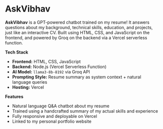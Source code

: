 # AskVibhav

**AskVibhav** is a GPT-powered chatbot trained on my resume! It answers questions about my background, technical skills, education, and projects, just like an interactive CV. Built using HTML, CSS, and JavaScript on the frontend, and powered by Groq on the backend via a Vercel serverless function.

**Tech Stack**
- **Frontend:** HTML, CSS, JavaScript
- **Backend:** Node.js (Vercel Serverless Function)
- **AI Model:** `llama3-8b-8192` via Groq API
- **Prompting Style:** Resume summary as system context + natural language queries
- **Hosting:** Vercel

**Features**
- Natural language Q&A chatbot about my resume
- Trained using a handcrafted summary of my actual skills and experience
- Fully responsive and deployable on Vercel
- Linked to my personal portfolio website
